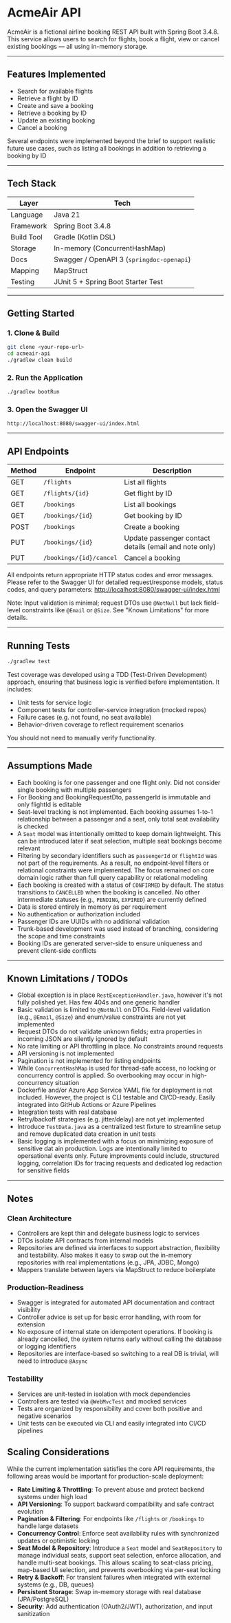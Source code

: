 # AcmeAir API

AcmeAir is a fictional airline booking REST API built with Spring Boot 3.4.8.  
This service allows users to search for flights, book a flight, view or cancel existing bookings — all using in-memory storage.

---

## Features Implemented

- Search for available flights
- Retrieve a flight by ID
- Create and save a booking
- Retrieve a booking by ID
- Update an existing booking
- Cancel a booking

Several endpoints were implemented beyond the brief to support realistic future use cases, such as listing all bookings in addition to retrieving a booking by ID

---

## Tech Stack

| Layer        | Tech                                  |
|--------------|---------------------------------------|
| Language     | Java 21                               |
| Framework    | Spring Boot 3.4.8                     |
| Build Tool   | Gradle (Kotlin DSL)                   |
| Storage      | In-memory (ConcurrentHashMap)         |
| Docs         | Swagger / OpenAPI 3 (`springdoc-openapi`) |
| Mapping      | MapStruct                             |
| Testing      | JUnit 5 + Spring Boot Starter Test    |

---

## Getting Started

### 1. Clone & Build
```bash
git clone <your-repo-url>
cd acmeair-api
./gradlew clean build
```

### 2. Run the Application
```bash
./gradlew bootRun
```

### 3. Open the Swagger UI
```
http://localhost:8080/swagger-ui/index.html
```

---

## API Endpoints

| Method | Endpoint            | Description           |
|--------|---------------------|-----------------------|
| GET    | `/flights`          | List all flights      |
| GET    | `/flights/{id}`     | Get flight by ID      |
| GET    | `/bookings`         | List all bookings     |
| GET    | `/bookings/{id}`    | Get booking by ID     |
| POST   | `/bookings`         | Create a booking      |
| PUT    | `/bookings/{id}`    | Update passenger contact details (email and note only)     |
| PUT    | `/bookings/{id}/cancel`    | Cancel a booking      |

All endpoints return appropriate HTTP status codes and error messages.
Please refer to the Swagger UI for detailed request/response models, status codes, and query parameters:
[http://localhost:8080/swagger-ui/index.html](http://localhost:8080/swagger-ui/index.html)

Note: Input validation is minimal; request DTOs use `@NotNull` but lack field-level constraints like `@Email` or `@Size`. See "Known Limitations" for more details.

---

## Running Tests

```bash
./gradlew test
```

Test coverage was developed using a TDD (Test-Driven Development) approach, ensuring that business logic is verified before implementation. It includes:
- Unit tests for service logic
- Component tests for controller-service integration (mocked repos)
- Failure cases (e.g. not found, no seat available)
- Behavior-driven coverage to reflect requirement scenarios

You should not need to manually verify functionality.

---

## Assumptions Made

- Each booking is for one passenger and one flight only. Did not consider single booking with multiple passengers
- For Booking and BookingRequestDto, passengerId is immutable and only flightId is editable
- Seat-level tracking is not implemented. Each booking assumes 1-to-1 relationship between a passenger and a seat, only total seat availability is checked
- A `Seat` model was intentionally omitted to keep domain lightweight. This can be introduced later if seat selection, multiple seat bookings become relevant
- Filtering by secondary identifiers such as `passengerId` or `flightId` was not part of the requirements. As a result, no endpoint-level filters or relational constraints were implemented. The focus remained on core domain logic rather than full query capability or relational modeling
- Each booking is created with a status of `CONFIRMED` by default. The status transitions to `CANCELLED` when the booking is cancelled. No other intermediate statuses (e.g., `PENDING`, `EXPIRED`) are currently defined
- Data is stored entirely in memory as per requirement
- No authentication or authorization included
- Passenger IDs are UUIDs with no additional validation
- Trunk-based development was used instead of branching, considering the scope and time constraints
- Booking IDs are generated server-side to ensure uniqueness and prevent client-side conflicts
---

## Known Limitations / TODOs

- Global exception is in place `RestExceptionHandler.java`, however it's not fully polished yet. Has few 404s and one generic handler
- Basic validation is limited to `@NotNull` on DTOs. Field-level validation (e.g., `@Email`, `@Size`) and enum/value constraints are not yet implemented
- Request DTOs do not validate unknown fields; extra properties in incoming JSON are silently ignored by default
- No rate limiting or API throttling in place. No constraints around requests
- API versioning is not implemented
- Pagination is not implemented for listing endpoints 
- While `ConcurrentHashMap` is used for thread-safe access, no locking or concurrency control is applied. So overbooking may occur in high-concurrency situation
- Dockerfile and/or Azure App Service YAML file for deployment is not included. However, the project is CLI testable and CI/CD-ready. Easily integrated into GitHub Actions or Azure Pipelines
- Integration tests with real database
- Retry/backoff strategies (e.g. jitter/delay) are not yet implemented
- Introduce `TestData.java` as a centralized test fixture to streamline setup and remove duplicated data creation in unit tests
- Basic logging is implemented with a focus on minimizing exposure of sensitive dat ain production. Logs are intentionally limited to opersational events only. Future improvments could include, structured logging, correlation IDs for tracing requests and dedicated log redaction for sensitive fields

---

## Notes

### Clean Architecture
- Controllers are kept thin and delegate business logic to services
- DTOs isolate API contracts from internal models
- Repositories are defined via interfaces to support abstraction, flexibility and testability. Also makes it easy to swap out the in-memory repositories with real implementations (e.g., JPA, JDBC, Mongo)
- Mappers translate between layers via MapStruct to reduce boilerplate 

### Production-Readiness
- Swagger is integrated for automated API documentation and contract visibility
- Controller advice is set up for basic error handling, with room for extension
- No exposure of internal state on idempotent operations. If booking is already cancelled, the system returns early without calling the database or logging identifiers
- Repositories are interface-based so switching to a real DB is trivial, will need to introduce `@Async`

### Testability
- Services are unit-tested in isolation with mock dependencies
- Controllers are tested via `@WebMvcTest` and mocked services
- Tests are organized by responsibility and cover both positive and negative scenarios
- Unit tests can be executed via CLI and easily integrated into CI/CD pipelines

## Scaling Considerations

While the current implementation satisfies the core API requirements, the following areas would be important for production-scale deployment:

- **Rate Limiting & Throttling**: To prevent abuse and protect backend systems under high load
- **API Versioning**: To support backward compatibility and safe contract evolution
- **Pagination & Filtering**: For endpoints like `/flights` or `/bookings` to handle large datasets
- **Concurrency Control**: Enforce seat availability rules with synchronized updates or optimistic locking
- **Seat Model & Repository**: Introduce a `Seat` model and `SeatRepository` to manage individual seats, support seat selection, enforce allocation, and handle multi-seat bookings. This allows scaling to seat-class pricing, map-based UI selection, and prevents overbooking via per-seat locking
- **Retry & Backoff**: For transient failures when integrated with external systems (e.g., DB, queues)
- **Persistent Storage**: Swap in-memory storage with real database (JPA/PostgreSQL)
- **Security**: Add authentication (OAuth2/JWT), authorization, and input sanitization

